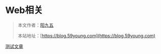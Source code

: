# Web相关

> 本文作者：[阳九五](https://github.com/CN-YoungYang)
>
> 本站地址：[https://blog.59young.com](https://blog.59young.com)


[测试文章](测试文章.md)